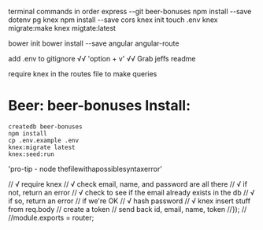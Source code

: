 terminal commands in order
express --git beer-bonuses
npm install --save dotenv pg knex
npm install --save cors
knex init
touch .env
knex migrate:make
knex migtate:latest

bower init
bower install --save angular angular-route

add .env to gitignore
√√ 'option + v' √√
Grab jeffs readme


require knex in the routes file to make queries
# Beer: beer-bonuses Install:
```
createdb beer-bonuses
npm install
cp .env.example .env
knex:migrate latest
knex:seed:run

```
'pro-tip - node thefilewithapossiblesyntaxerror'

// √ require knex
  // √ check email, name, and password are all there
  //  √ if not, return an error
  // √ check to see if the email already exists in the db
  //  √ if so, return an error
  // if we're OK
  //  √ hash password
  //  √ knex insert stuff from req.body
  //  create a token
  //  send back id, email, name, token
//});
//
//module.exports = router;
